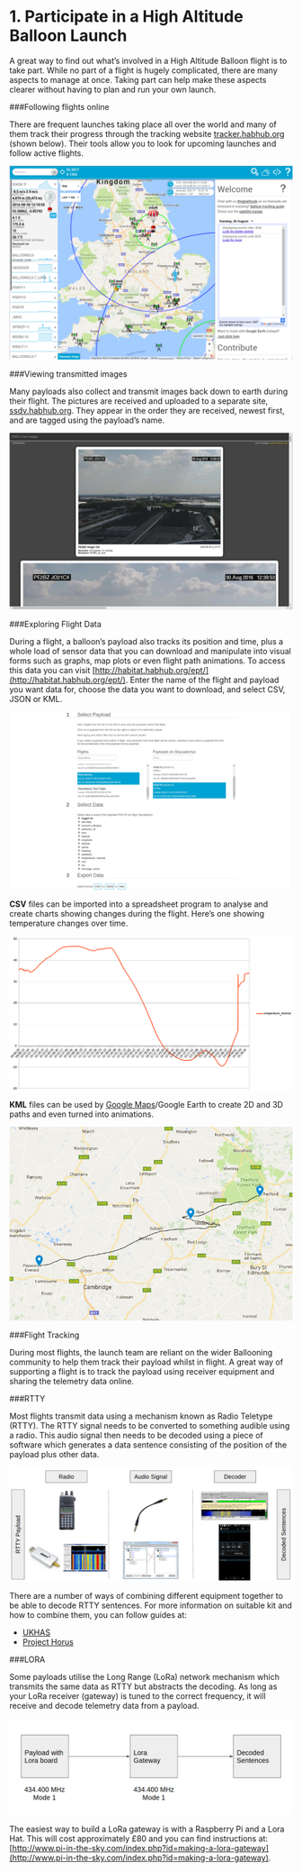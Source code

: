 # 1. Participate in a High Altitude Balloon Launch

A great way to find out what’s involved in a High Altitude Balloon flight is to take part. While no part of a flight is hugely complicated, there are many aspects to manage at once. Taking part can help make these aspects clearer without having to plan and run your own launch.

###Following flights online

There are frequent launches taking place all over the world and many of them track their progress through the tracking website [tracker.habhub.org](https://tracker.habhub.org) (shown below). Their tools allow you to look for upcoming launches and follow active flights.

![habhub tracking page](1/habhubtracker.png)

###Viewing transmitted images

Many payloads also collect and transmit images back down to earth during their flight. The pictures are received and uploaded to a separate site, [ssdv.habhub.org](https://ssdv.habhub.org). They appear in the order they are received, newest first, and are tagged using the payload’s name.

![habhub images page](1/habhubssdv.png)

###Exploring Flight Data

During a flight, a balloon’s payload also tracks its position and time, plus a whole load of sensor data that you can download and manipulate into visual forms such as graphs, map plots or even flight path animations. To access this data you can visit [http://habitat.habhub.org/ept/](http://habitat.habhub.org/ept/). Enter the name of the flight and payload you want data for, choose the data you want to download, and select CSV, JSON or KML.

![habhub habitat page](1/habhubhabitat.png)

**CSV** files can be imported into a spreadsheet program to analyse and create charts showing changes during the flight. Here’s one showing temperature changes over time.

![temperature chart](1/tempchart.png)

**KML** files can be used by [Google Maps](https://www.google.com/maps/d/?hl=en&authuser=0&action=open)/Google Earth to create 2D and 3D paths and even turned into animations.

![google maps flight path](1/googlemapsflightpath.png)

###Flight Tracking

During most flights, the launch team are reliant on the wider Ballooning community to help them track their payload whilst in flight. A great way of supporting a flight is to track the payload using receiver equipment and sharing the telemetry data online.

###RTTY

Most flights transmit data using a mechanism known as Radio Teletype (RTTY). The RTTY signal needs to be converted to something audible using a radio. This audio signal then needs to be decoded using a piece of software which generates a data sentence consisting of the position of the payload plus other data.

![rtty signal path](1/rttysequence.png)

There are a number of ways of combining different equipment together to be able to decode RTTY sentences. For more information on suitable kit and how to combine them, you can follow guides at:
- [UKHAS](https://ukhas.org.uk/guides:tracking_guide)
- [Project Horus](http://projecthorus.org/index.php/tracking/)

###LORA

Some payloads utilise the Long Range (LoRa) network mechanism which transmits the same data as RTTY but abstracts the decoding. As long as your LoRa receiver (gateway) is tuned to the correct frequency, it will receive and decode telemetry data from a payload.

![lora signal path](1/lorasequence.png)

The easiest way to build a LoRa gateway is with a Raspberry Pi and a Lora Hat. This will cost approximately £80 and you can find instructions at: [http://www.pi-in-the-sky.com/index.php?id=making-a-lora-gateway](http://www.pi-in-the-sky.com/index.php?id=making-a-lora-gateway).

